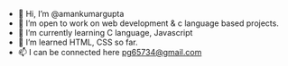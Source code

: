 - 👋 Hi, I’m @amankumargupta
- 👀 I’m open to work on web development & c language based projects.
- 🌱 I’m currently learning C language, Javascript
- 💞️ I’m learned HTML, CSS so far.
- 📫 I can be connected here pg65734@gmail.com
